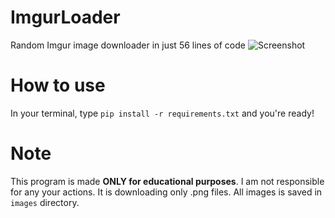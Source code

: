 # ImgurLoader
 Random Imgur image downloader in just 56 lines of code
 ![Screenshot](https://user-images.githubusercontent.com/93650707/150955911-cacc1abf-f180-41f2-ac84-3e5a869ec59e.png)

# How to use
 In your terminal, type ```pip install -r requirements.txt``` and you're ready!
 
# Note
 This program is made **ONLY for educational purposes**. I am not responsible for any your actions.
 It is downloading only .png files.
 All images is saved in ```images``` directory.
